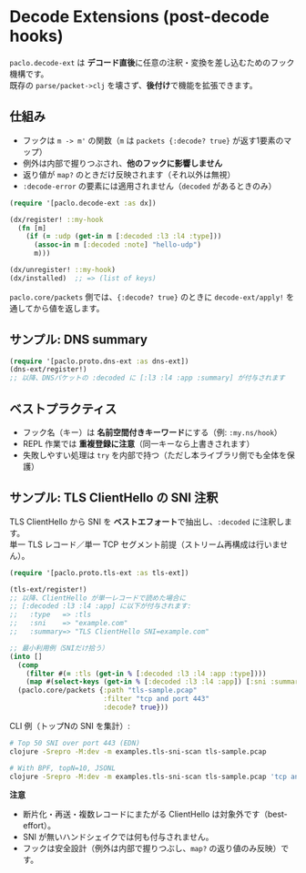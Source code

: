 # Decode Extensions (post-decode hooks)

`paclo.decode-ext` は **デコード直後**に任意の注釈・変換を差し込むためのフック機構です。  
既存の `parse/packet->clj` を壊さず、**後付け**で機能を拡張できます。

## 仕組み

- フックは `m -> m'` の関数（`m` は `packets {:decode? true}` が返す1要素のマップ）
- 例外は内部で握りつぶされ、**他のフックに影響しません**
- 返り値が `map?` のときだけ反映されます（それ以外は無視）
- `:decode-error` の要素には適用されません（`decoded` があるときのみ）

```clojure
(require '[paclo.decode-ext :as dx])

(dx/register! ::my-hook
  (fn [m]
    (if (= :udp (get-in m [:decoded :l3 :l4 :type]))
      (assoc-in m [:decoded :note] "hello-udp")
      m)))

(dx/unregister! ::my-hook)
(dx/installed)  ;; => (list of keys)
```

`paclo.core/packets` 側では、`{:decode? true}` のときに `decode-ext/apply!` を通してから値を返します。

## サンプル: DNS summary

```clojure
(require '[paclo.proto.dns-ext :as dns-ext])
(dns-ext/register!)
;; 以降、DNSパケットの :decoded に [:l3 :l4 :app :summary] が付与されます
```

## ベストプラクティス

* フック名（キー）は **名前空間付きキーワード**にする（例: `:my.ns/hook`）
* REPL 作業では **重複登録に注意**（同一キーなら上書きされます）
* 失敗しやすい処理は `try` を内部で持つ（ただし本ライブラリ側でも全体を保護）

## サンプル: TLS ClientHello の SNI 注釈

TLS ClientHello から SNI を **ベストエフォート**で抽出し、`:decoded` に注釈します。  
単一 TLS レコード／単一 TCP セグメント前提（ストリーム再構成は行いません）。

```clojure
(require '[paclo.proto.tls-ext :as tls-ext])

(tls-ext/register!)
;; 以降、ClientHello が単一レコードで読めた場合に
;; [:decoded :l3 :l4 :app] に以下が付与されます:
;;   :type   => :tls
;;   :sni    => "example.com"
;;   :summary=> "TLS ClientHello SNI=example.com"

;; 最小利用例（SNIだけ拾う）
(into []
  (comp
    (filter #(= :tls (get-in % [:decoded :l3 :l4 :app :type])))
    (map #(select-keys (get-in % [:decoded :l3 :l4 :app]) [:sni :summary])))
  (paclo.core/packets {:path "tls-sample.pcap"
                       :filter "tcp and port 443"
                       :decode? true}))
```

CLI 例（トップNの SNI を集計）:

```bash
# Top 50 SNI over port 443 (EDN)
clojure -Srepro -M:dev -m examples.tls-sni-scan tls-sample.pcap

# With BPF, topN=10, JSONL
clojure -Srepro -M:dev -m examples.tls-sni-scan tls-sample.pcap 'tcp and port 443' 10 jsonl
```

**注意**

* 断片化・再送・複数レコードにまたがる ClientHello は対象外です（best-effort）。
* SNI が無いハンドシェイクでは何も付与されません。
* フックは安全設計（例外は内部で握りつぶし、`map?` の返り値のみ反映）です。

